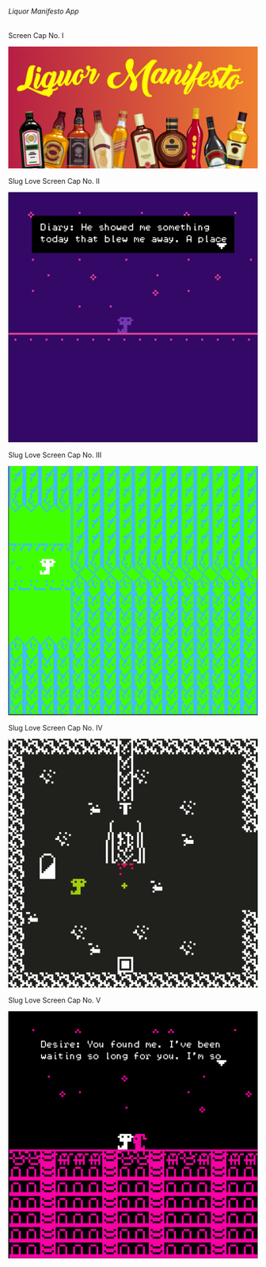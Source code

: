 ###### Liquor Manifesto App

Screen Cap No. I

![Imaage of ](https://github.com/SpaceMonkeyClan/My-Android-Apps/blob/main/Liquor%20Manifesto/DrinksFeature.png)

Slug Love Screen Cap No. II

![Imaage of](https://github.com/SpaceMonkeyClan/HTML-Scripts/blob/master/Slug%20Love/SlugLoveSC-II.PNG)

Slug Love Screen Cap No. III

![Imaage of](https://github.com/SpaceMonkeyClan/HTML-Scripts/blob/master/Slug%20Love/SlugLoveSC-III.PNG)

Slug Love Screen Cap No. IV

![Imaage of](https://github.com/SpaceMonkeyClan/HTML-Scripts/blob/master/Slug%20Love/SlugLoveSC-IV.PNG)

Slug Love Screen Cap No. V

![Imaage of](https://github.com/SpaceMonkeyClan/HTML-Scripts/blob/master/Slug%20Love/SlugLoveSC-V.PNG)
